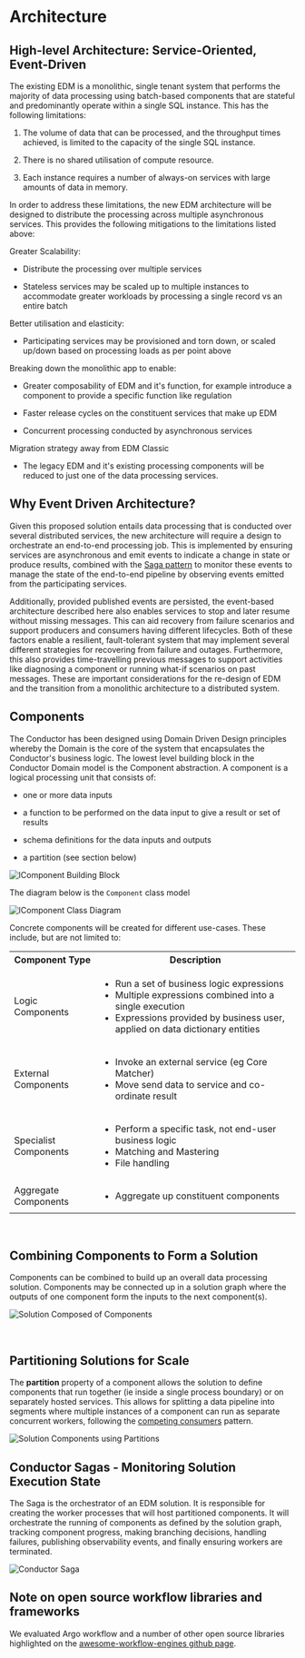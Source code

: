 # Architecture

  

## High-level Architecture: Service-Oriented, Event-Driven


The existing EDM is a monolithic, single tenant system that performs the majority of data processing using batch-based components that are stateful and predominantly operate within a single SQL instance. This has the following limitations:

1. The volume of data that can be processed, and the throughput times achieved, is limited to the capacity of the single SQL instance. 

2. There is no shared utilisation of compute resource.

3. Each instance requires a number of always-on services with large amounts of data in memory.

In order to address these limitations, the new EDM architecture will be designed to distribute the processing across multiple asynchronous services. This provides the following mitigations to the limitations listed above:

  
Greater Scalability:

- Distribute the processing over multiple services

- Stateless services may be scaled up to multiple instances to accommodate greater workloads by processing a single record vs an entire batch
  

Better utilisation and elasticity:

- Participating services may be provisioned and torn down, or scaled up/down based on processing loads as per point above

Breaking down the monolithic app to enable:

- Greater composability of EDM and it's function, for example introduce a component to provide a specific function like regulation

- Faster release cycles on the constituent services that make up EDM

- Concurrent processing conducted by asynchronous services

Migration strategy away from EDM Classic

- The legacy EDM and it's existing processing components will be reduced to just one of the data processing services.
  
  

## Why Event Driven Architecture?
  
Given this proposed solution entails data processing that is conducted over several distributed services, the new architecture will require a design to orchestrate an end-to-end processing job. This is implemented by ensuring services are asynchronous and emit events to indicate a change in state or produce results, combined with the [Saga pattern](https://microservices.io/patterns/data/saga.html) to monitor these events to manage the state of the end-to-end pipeline by observing events emitted from the participating services.
  
Additionally, provided published events are persisted, the event-based architecture described here also enables services to stop and later resume without missing messages. This can aid recovery from failure scenarios and support producers and consumers having different lifecycles. Both of these factors enable a resilient, fault-tolerant system that may implement several different strategies for recovering from failure and outages. Furthermore, this also provides time-travelling previous messages to support activities like diagnosing a component or running what-if scenarios on past messages. These are important considerations for the re-design of EDM and the transition from a monolithic architecture to a distributed system.
  


## Components
The Conductor has been designed using Domain Driven Design principles whereby the Domain is the core of the system that encapsulates the Conductor's business logic. The lowest level building block in the Conductor Domain model is the Component abstraction. A component is a logical processing unit that consists of:
* one or more data inputs
  
* a function to be performed on the data input to give a result or set of results
  
* schema definitions for the data inputs and outputs
  
* a partition (see section below)
  

![IComponent Building Block](./diagrams/component_io.png)
  

The diagram below is the `Component` class model
  
![IComponent Class Diagram](./diagrams/component_class_diagram.png)
  

Concrete components will be created for different use-cases. These include, but are not limited to:

<table>
  <tbody>
    <tr>
      <th "text-align:left">Component Type</th>
      <th "text-align:left">Description</th>
    </tr>
    <tr>
      <td>Logic Components</td>
      <td>
        <ul>
          <li>Run a set of business logic expressions</li>
          <li>Multiple expressions combined into a single execution</li>
          <li>Expressions provided by business user, applied on data dictionary entities</li>
        </ul>
      </td>
    </tr>
    <tr>
      <td>External Components</td>
      <td>
        <ul>
          <li>Invoke an external service (eg Core Matcher)</li>
          <li>Move send data to service and co-ordinate result</li>
        </ul>
      </td>
    </tr>
    <tr>
      <td>Specialist Components</td>
      <td>
        <ul>
          <li>Perform a specific task, not end-user business logic</li>
          <li>Matching and Mastering</li>
          <li>File handling</li>
        </ul>
      </td>
    </tr>
    <tr>
      <td>Aggregate Components</td>
      <td>
        <ul>
          <li>Aggregate up constituent components</li>
        </ul>
      </td>
    </tr>
  </tbody>
</table>
<br/>



## Combining Components to Form a Solution
Components can be combined to build up an overall data processing solution. Components may be connected up in a solution graph where the outputs of one component form the inputs to the next component(s).

![Solution Composed of Components](./diagrams/solution_composed.png)

<br>


## Partitioning Solutions for Scale
The **partition** property of a component allows the solution to define components that run together (ie inside a single process boundary) or on separately hosted services. This allows for splitting a data pipeline into segments where multiple instances of a component can run as separate concurrent workers, following the [competing consumers](https://medium.com/event-driven-utopia/competing-consumers-pattern-explained-b338d54eff2b) pattern.


![Solution Components using Partitions](./diagrams/solution_partitioned.png)


## Conductor Sagas - Monitoring Solution Execution State

The Saga is the orchestrator of an EDM solution.  It is responsible for creating the worker processes that will host partitioned components.  It will orchestrate the running of components as defined by the solution graph, tracking component progress, making branching decisions, handling failures, publishing observability events, and finally ensuring workers are terminated.

![Conductor Saga](./diagrams/conductor_sagas.png)



## Note on open source workflow libraries and frameworks

We evaluated Argo workflow and a number of other open source libraries highlighted on the [awesome-workflow-engines github page](https://github.com/meirwah/awesome-workflow-engines).



